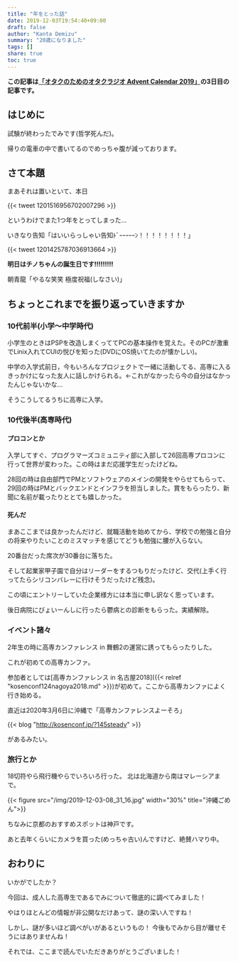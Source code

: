 ```yaml
---
title: "年をとった話"
date: 2019-12-03T19:54:40+09:00
draft: false
author: "Kanta Demizu"
summary: "20歳になりました"
tags: []
share: true
toc: true
---
```


**この記事は[「オタクのためのオタクラジオ Advent Calendar 2019」](https://adventar.org/calendars/4118)の3日目の記事です。**

## はじめに

試験が終わったでみです(哲学死んだ)。

帰りの電車の中で書いてるのでめっちゃ腹が減っております。

## さて本題

まあそれは置いといて、本日

{{< tweet 1201516956702007296 >}}

というわけでまた1つ年をとってしまった…

いきなり告知「はいいらっしゃい告知ﾄﾞｰｰｰｰｰﾝ！！！！！！！！」

{{< tweet 1201425787036913664 >}}

**明日はチノちゃんの誕生日です!!!!!!!!!**

朝青龍「やるな笑笑 極度祝福(しなさい)」

## ちょっとこれまでを振り返っていきますか

### 10代前半(小学〜中学時代)

小学生のときはPSPを改造しまくっててPCの基本操作を覚えた。そのPCが激重でLinix入れてCUIの悦びを知った(DVDにOS焼いてたのが懐かしい)。

中学の入学式前日，今もいろんなプロジェクトで一緒に活動してる、高専に入るきっかけになった友人に話しかけられる。←これがなかったら今の自分はなかったんじゃないかな...

そうこうしてるうちに高専に入学。

### 10代後半(高専時代)

#### プロコンとか

入学してすぐ、プログラマーズコミュニティ部に入部して26回高専プロコンに行って世界が変わった。この時はまだ応援学生だったけどね。

28回の時は自由部門でPMとソフトウェアのメインの開発をやらせてもらって、29回の時はPMとバックエンドとインフラを担当しました。賞をもらったり、新聞に名前が載ったりととても嬉しかった。

#### 死んだ

まあここまでは良かったんだけど、就職活動を始めてから、学校での勉強と自分の将来やりたいことのミスマッチを感じてどうも勉強に腰が入らない。

20番台だった席次が30番台に落ちた。

そして起業家甲子園で自分はリーダーをするつもりだったけど、交代(上手く行ってたらシリコンバレーに行けそうだったけど残念)。

この頃にエントリーしていた企業様方には本当に申し訳なく思っています。

後日病院にびょいーんしに行ったら鬱病との診断をもらった。実績解除。

### イベント諸々

2年生の時に高専カンファレンス in 舞鶴2の運営に誘ってもらったりした。

これが初めての高専カンファ。

参加者としては[高専カンファレンス in 名古屋2018]({{< relref "kosenconf124nagoya2018.md" >}})が初めて。ここから高専カンファによく行き始める。

直近は2020年3月6日に沖縄で「高専カンファレンスよーそろ」

{{< blog "http://kosenconf.jp/?145steady" >}}

があるみたい。

### 旅行とか

18切符やら飛行機やらでいろいろ行った。
北は北海道から南はマレーシアまで。

{{< figure src="/img/2019-12-03-08_31_16.jpg" width="30%"  title="沖縄ごめん">}}

ちなみに京都のおすすめスポットは神戸です。

あと去年くらいにカメラを買った(めっちゃ古い)んですけど、絶賛ハマり中。

## おわりに

いかがでしたか？

今回は、成人した高専生であるでみについて徹底的に調べてみました！

やはりほとんどの情報が非公開なだけあって、謎の深い人ですね！

しかし、謎が多いほど調べがいがあるというもの！
今後もでみから目が離せそうにはありませんね！

それでは、ここまで読んでいただきありがとうございました！
